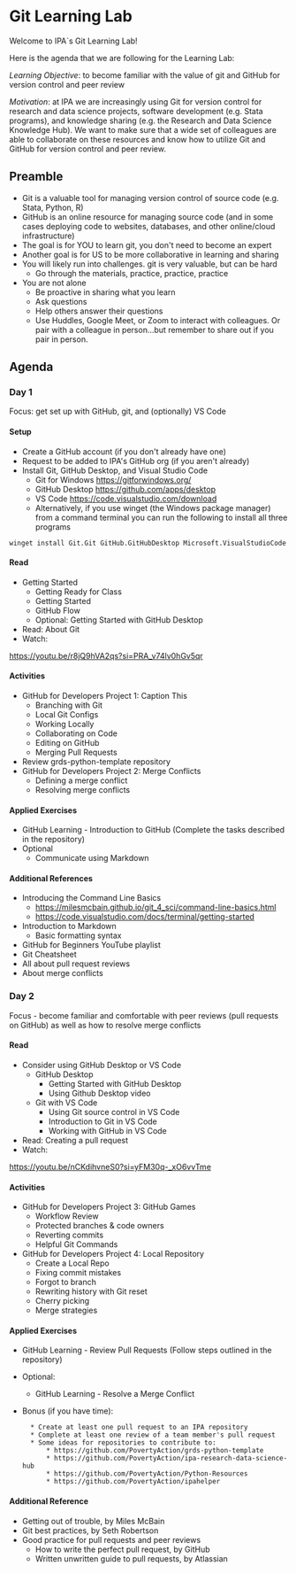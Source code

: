 # Git Learning Lab

Welcome to IPA`s Git Learning Lab!

Here is the agenda that we are following for the Learning Lab:

*Learning Objective*: to become familiar with the value of git and GitHub for version control and peer review

*Motivation*: at IPA we are increasingly using Git for version control for research and data science projects, software development (e.g. Stata programs), and knowledge sharing (e.g. the Research and Data Science Knowledge Hub). 
We want to make sure that a wide set of colleagues are able to collaborate on these resources and know how to utilize Git and GitHub for version control and peer review.

## Preamble

* Git is a valuable tool for managing version control of source code (e.g. Stata, Python, R)
* GitHub is an online resource for managing source code (and in some cases deploying code to websites, databases, and other online/cloud infrastructure)
* The goal is for YOU to learn git, you don't need to become an expert
* Another goal is for US to be more collaborative in learning and sharing
* You will likely run into challenges. git is very valuable, but can be hard
    * Go through the materials, practice, practice, practice
* You are not alone
    * Be proactive in sharing what you learn
    * Ask questions
    * Help others answer their questions
    * Use Huddles, Google Meet, or Zoom to interact with colleagues. Or pair with a colleague in person...but remember to share out if you pair in person.

## Agenda

### Day 1

Focus: get set up with GitHub, git, and (optionally) VS Code

#### Setup

* Create a GitHub account (if you don't already have one)
* Request to be added to IPA's GitHub org (if you aren't already)
* Install Git, GitHub Desktop, and Visual Studio Code
    * Git for Windows https://gitforwindows.org/
    * GitHub Desktop https://github.com/apps/desktop
    * VS Code https://code.visualstudio.com/download
    * Alternatively, if you use winget (the Windows package manager) from a command terminal you can run the following to install all three programs 

```
winget install Git.Git GitHub.GitHubDesktop Microsoft.VisualStudioCode
```

#### Read

* Getting Started
    * Getting Ready for Class
    * Getting Started
    * GitHub Flow
    * Optional: Getting Started with GitHub Desktop 
* Read: About Git
* Watch: 

https://youtu.be/r8jQ9hVA2qs?si=PRA_v74lv0hGv5qr

#### Activities

* GitHub for Developers Project 1: Caption This
    * Branching with Git
    * Local Git Configs
    * Working Locally
    * Collaborating on Code
    * Editing on GitHub
    * Merging Pull Requests
* Review grds-python-template repository
* GitHub for Developers Project 2: Merge Conflicts
    * Defining a merge conflict
    * Resolving merge conflicts

#### Applied Exercises

* GitHub Learning - Introduction to GitHub (Complete the tasks described in the repository)
* Optional
    * Communicate using Markdown


#### Additional References

* Introducing the Command Line Basics
    * https://milesmcbain.github.io/git_4_sci/command-line-basics.html
    * https://code.visualstudio.com/docs/terminal/getting-started
* Introduction to Markdown
    * Basic formatting syntax
* GitHub for Beginners YouTube playlist
* Git Cheatsheet
* All about pull request reviews
* About merge conflicts


### Day 2 

Focus - become familiar and comfortable with peer reviews (pull requests on GitHub) as well as how to resolve merge conflicts

#### Read

* Consider using GitHub Desktop or VS Code
    * GitHub Desktop
        * Getting Started with GitHub Desktop
        * Using Github Desktop video
    * Git with VS Code
        * Using Git source control in VS Code
        * Introduction to Git in VS Code
        * Working with GitHub in VS Code
* Read: Creating a pull request
* Watch: 

https://youtu.be/nCKdihvneS0?si=yFM30q-_xO6vvTme

#### Activities

* GitHub for Developers Project 3: GitHub Games
    * Workflow Review
    * Protected branches & code owners
    * Reverting commits
    * Helpful Git Commands
* GitHub for Developers Project 4: Local Repository
    * Create a Local Repo
    * Fixing commit mistakes
    * Forgot to branch
    * Rewriting history with Git reset
    * Cherry picking
    * Merge strategies
      
#### Applied Exercises

* GitHub Learning - Review Pull Requests (Follow steps outlined in the repository)
* Optional:
    * GitHub Learning - Resolve a Merge Conflict 

* Bonus (if you have time):

        * Create at least one pull request to an IPA repository
        * Complete at least one review of a team member's pull request
        * Some ideas for repositories to contribute to:
            * https://github.com/PovertyAction/grds-python-template
            * https://github.com/PovertyAction/ipa-research-data-science-hub
            * https://github.com/PovertyAction/Python-Resources
            * https://github.com/PovertyAction/ipahelper

#### Additional Reference

* Getting out of trouble, by Miles McBain
* Git best practices, by Seth Robertson
* Good practice for pull requests and peer reviews
    * How to write the perfect pull request, by GitHub
    * Written unwritten guide to pull requests, by Atlassian

